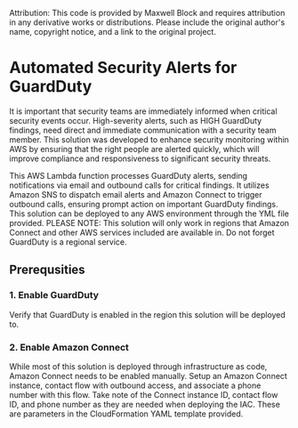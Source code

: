 Attribution: This code is provided by Maxwell Block and requires attribution in any derivative works or distributions. Please include the original author's name, copyright notice, and a link to the original project.

# Automated Security Alerts for GuardDuty

It is important that security teams are immediately informed when critical security events occur. High-severity alerts, such as HIGH GuardDuty findings, need direct and immediate communication with a security team member. This solution was developed to enhance security monitoring within AWS by ensuring that the right people are alerted quickly, which will improve compliance and responsiveness to significant security threats.

This AWS Lambda function processes GuardDuty alerts, sending notifications via email and outbound calls for critical findings. It utilizes Amazon SNS to dispatch email alerts and Amazon Connect to trigger outbound calls, ensuring prompt action on important GuardDuty findings. This solution can be deployed to any AWS environment through the YML file provided. PLEASE NOTE: This solution will only work in regions that Amazon Connect and other AWS services included are available in. Do not forget GuardDuty is a regional service.

## Prerequsities

### 1. Enable GuardDuty

Verify that GuardDuty is enabled in the region this solution will be deployed to. 

### 2. Enable Amazon Connect

While most of this solution is deployed through infrastructure as code, Amazon Connect needs to be enabled manually. Setup an Amazon Connect instance, contact flow with outbound access, and associate a phone number with this flow. Take note of the Connect instance ID, contact flow ID, and phone number as they are needed when deploying the IAC. These are parameters in the CloudFormation YAML template provided.